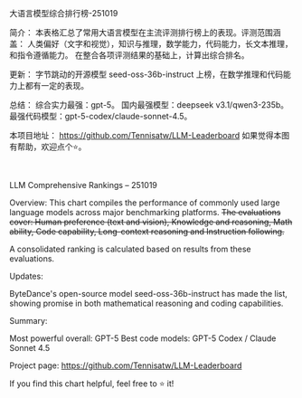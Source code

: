 大语言模型综合排行榜-251019

简介：
本表格汇总了常用大语言模型在主流评测排行榜上的表现。评测范围涵盖：
人类偏好（文字和视觉），知识与推理，数学能力，代码能力，长文本推理，和指令遵循能力。
在整合各项评测结果的基础上，计算出综合排名。

更新：
字节跳动的开源模型 seed-oss-36b-instruct 上榜，在数学推理和代码能力上都有一定的表现。

总结：
综合实力最强：gpt-5。
国内最强模型：deepseek v3.1/qwen3-235b。
最强代码模型：gpt-5-codex/claude-sonnet-4.5。

本项目地址：
https://github.com/Tennisatw/LLM-Leaderboard
如果觉得本图有帮助，欢迎点个⭐。

<br>

LLM Comprehensive Rankings – 251019

Overview:
This chart compiles the performance of commonly used large language models across major benchmarking platforms. ~~The evaluations cover: Human preference (text and vision), Knowledge and reasoning, Math ability, Code capability, Long-context reasoning and Instruction following.~~

A consolidated ranking is calculated based on results from these evaluations.

Updates:

ByteDance's open-source model seed-oss-36b-instruct has made the list, showing promise in both mathematical reasoning and coding capabilities.

Summary:

Most powerful overall: GPT-5
Best code models: GPT-5 Codex / Claude Sonnet 4.5

Project page:
https://github.com/Tennisatw/LLM-Leaderboard

If you find this chart helpful, feel free to ⭐ it!